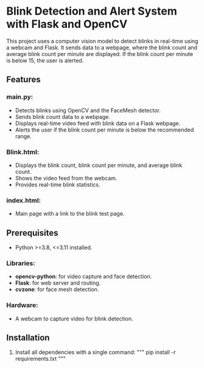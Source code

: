 # Blink Detection and Alert System with Flask and OpenCV

This project uses a computer vision model to detect blinks in real-time using a webcam and Flask. It sends data to a webpage, where the blink count and average blink count per minute are displayed. If the blink count per minute is below 15, the user is alerted.

## Features

### main.py:
- Detects blinks using OpenCV and the FaceMesh detector.
- Sends blink count data to a webpage.
- Displays real-time video feed with blink data on a Flask webpage.
- Alerts the user if the blink count per minute is below the recommended range.

### Blink.html:
- Displays the blink count, blink count per minute, and average blink count.
- Shows the video feed from the webcam.
- Provides real-time blink statistics.

### index.html:
- Main page with a link to the blink test page.

## Prerequisites
- Python >=3.8, <=3.11 installed.

### Libraries:
- **opencv-python**: for video capture and face detection.
- **Flask**: for web server and routing.
- **cvzone**: for face mesh detection.

### Hardware:
- A webcam to capture video for blink detection.

## Installation

1. Install all dependencies with a single command:
  """
  pip install -r requirements.txt
  """